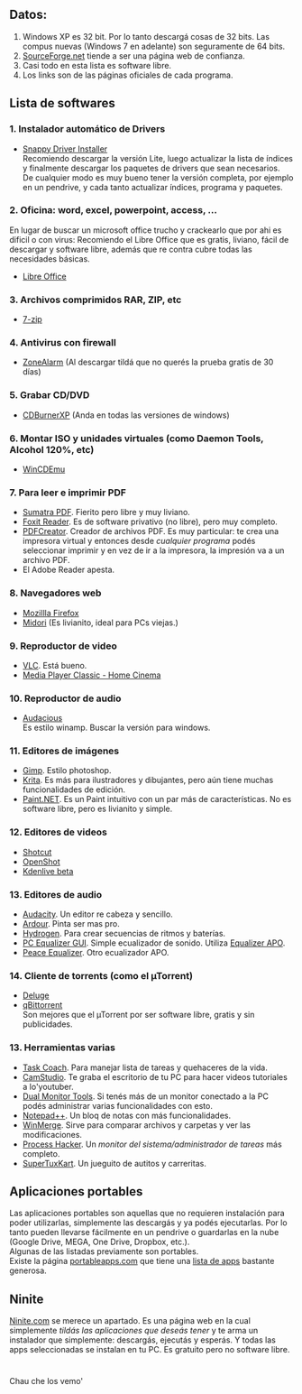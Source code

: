 ## Datos:  
  
  1. Windows XP es 32 bit. Por lo tanto descargá cosas de 32 bits. Las compus nuevas (Windows 7 en adelante) son seguramente de 64 bits.
  2. [SourceForge.net](http://sourceforge.net/) tiende a ser una página web de confianza.
  3. Casi todo en esta lista es software libre.
  4. Los links son de las páginas oficiales de cada programa.

## Lista de softwares

### 1. Instalador automático de Drivers

* [Snappy Driver Installer](https://sdi-tool.org/download/)  
Recomiendo descargar la versión Lite, luego actualizar la lista de índices y finalmente descargar los paquetes de drivers que sean necesarios.  
De cualquier modo es muy bueno tener la versión completa, por ejemplo en un pendrive, y cada tanto actualizar índices, programa y paquetes.

### 2. Oficina: word, excel, powerpoint, access, ...

En lugar de buscar un microsoft office trucho y crackearlo que por ahi es dificil o con virus: Recomiendo el Libre Office que es gratis, liviano, fácil de descargar y software libre, además que re contra cubre todas las necesidades básicas.  

* [Libre Office](https://www.libreoffice.org/)
        
### 3. Archivos comprimidos RAR, ZIP, etc  

* [7-zip](http://www.7-zip.org/)

### 4. Antivirus con firewall

* [ZoneAlarm](https://www.zonealarm.com/es/software/free-antivirus/) (Al descargar tildá que no querés la prueba gratis de 30 días)

### 5. Grabar CD/DVD

* [CDBurnerXP](https://www.cdburnerxp.se/) (Anda en todas las versiones de windows)
    
### 6. Montar ISO y unidades virtuales (como Daemon Tools, Alcohol 120%, etc)

* [WinCDEmu](http://wincdemu.sysprogs.org/)

### 7. Para leer e imprimir PDF

* [Sumatra PDF](https://www.sumatrapdfreader.org/free-pdf-reader.html). Fierito pero libre y muy liviano.
* [Foxit Reader](https://www.foxitsoftware.com/products/pdf-reader/). Es de software privativo (no libre), pero muy completo.  
* [PDFCreator](https://www.pdfforge.org/pdfcreator). Creador de archivos PDF. Es muy particular: te crea una impresora virtual y entonces desde _cualquier programa_ podés seleccionar imprimir y en vez de ir a la impresora, la impresión va a un archivo PDF.
* El Adobe Reader apesta.

### 8. Navegadores web

* [Mozillla Firefox](https://www.mozilla.org/es-AR/firefox/new/)
* [Midori](http://midori-browser.org/download/) (Es livianito, ideal para PCs viejas.)

### 9. Reproductor de video

* [VLC](http://www.videolan.org/vlc/). Está bueno.
* [Media Player Classic - Home Cinema](https://mpc-hc.org/)

### 10. Reproductor de audio

* [Audacious](http://audacious-media-player.org/download)  
Es estilo winamp. Buscar la versión para windows.

### 11. Editores de imágenes

* [Gimp](https://www.gimp.org/). Estilo photoshop.
* [Krita](https://krita.org/es/). Es más para ilustradores y dibujantes, pero aún tiene muchas funcionalidades de edición.
* [Paint.NET](https://www.getpaint.net/). Es un Paint intuitivo con un par más de características. No es software libre, pero es livianito y simple.

### 12. Editores de videos

* [Shotcut](https://www.shotcut.org/)
* [OpenShot](https://www.openshot.org/es/)
* [Kdenlive beta](https://kdenlive.org/es/descargar/)
 

### 13. Editores de audio

* [Audacity](http://www.audacityteam.org/). Un editor re cabeza y sencillo.
* [Ardour](https://ardour.org/). Pinta ser mas pro.
* [Hydrogen](http://hydrogen-music.org/). Para crear secuencias de ritmos y baterías.
* [PC Equalizer GUI](http://bils7922.blogspot.com/). Simple ecualizador de sonido. Utiliza [Equalizer APO](https://sourceforge.net/projects/equalizerapo/).
* [Peace Equalizer](https://sourceforge.net/projects/peace-equalizer-apo-extension/). Otro ecualizador APO.

### 14. Cliente de torrents (como el µTorrent)

* [Deluge](http://deluge-torrent.org/)  
* [qBittorrent](https://www.qbittorrent.org/)  
Son mejores que el µTorrent por ser software libre, gratis y sin publicidades.

### 13. Herramientas varias

* [Task Coach](http://www.taskcoach.org/). Para manejar lista de tareas y quehaceres de la vida.
* [CamStudio](http://camstudio.org/). Te graba el escritorio de tu PC para hacer videos tutoriales a lo'youtuber.
* [Dual Monitor Tools](http://dualmonitortool.sourceforge.net/). Si tenés más de un monitor conectado a la PC podés administrar varias funcionalidades con esto.
* [Notepad++](https://notepad-plus-plus.org/). Un bloq de notas con más funcionalidades.
* [WinMerge](http://winmerge.org/). Sirve para comparar archivos y carpetas y ver las modificaciones.
* [Process Hacker](https://processhacker.sourceforge.io/). Un _monitor del sistema/administrador de tareas_ más completo.
* [SuperTuxKart](https://supertuxkart.net/Main_Page). Un jueguito de autitos y carreritas.

## Aplicaciones portables

Las aplicaciones portables son aquellas que no requieren instalación para poder utilizarlas, simplemente las descargás y ya podés ejecutarlas. Por lo tanto pueden llevarse fácilmente en un pendrive o guardarlas en la nube (Google Drive, MEGA, One Drive, Dropbox, etc.).  
Algunas de las listadas previamente son portables.  
Existe la página [portableapps.com](https://portableapps.com) que tiene una [lista de apps](https://portableapps.com/apps) bastante generosa.

## Ninite

[Ninite.com](https://ninite.com/) se merece un apartado. Es una página web en la cual simplemente _tildás las aplicaciones que deseás tener_ y te arma un instalador que simplemente: descargás, ejecutás y esperás. Y todas las apps seleccionadas se instalan en tu PC. Es gratuito pero no software libre.

# 
# 
Chau che los vemo'
